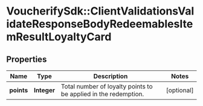 # VoucherifySdk::ClientValidationsValidateResponseBodyRedeemablesItemResultLoyaltyCard

## Properties

| Name | Type | Description | Notes |
| ---- | ---- | ----------- | ----- |
| **points** | **Integer** | Total number of loyalty points to be applied in the redemption. | [optional] |

